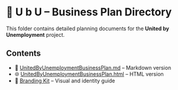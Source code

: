 # 📄 U b U – Business Plan Directory

This folder contains detailed planning documents for the **United by Unemployment** project.

## Contents

- 🔗 [UnitedByUnemploymentBusinessPlan.md](./UnitedByUnemploymentBusinessPlan.md) – Markdown version
- 🌐 [UnitedByUnemploymentBusinessPlan.html](./UnitedByUnemploymentBusinessPlan.html) – HTML version
- 🎨 [Branding Kit](../branding_kit/UbU_UnitedByUnemployment.md) – Visual and identity guide


